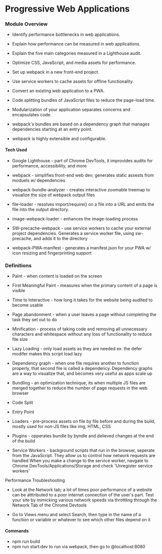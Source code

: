 
# Progressive Web Applications

### Module Overview
- Identify performance bottlenecks in web applications.
- Explain how performance can be measured in web applications.
- Explain the five main categories measured in a Lighthouse audit.
- Optimize CSS, JavaScript, and media assets for performance.
- Set up webpack in a new front-end project.
- Use service workers to cache assets for offline functionality.
- Convert an existing web application to a PWA.

- Code splitting bundles of JavaScript files to reduce the page-load time.
- Modularization of your application separates concerns and encapsulates code.
- webpack's bundles are based on a dependency graph that manages dependencies starting at an entry point.
- webpack is highly extensible and configurable.

#### Tech Used
- Google Lighthouse - part of Chrome DevTools, it improvides audits for performance, accessibility, and more

- webpack - simplifies front-end web dev; generates static assests from moduels w/ dependencies

- webpack-bundle-analyzer - creates interactive zoomable treemap to visualize the size of webpack output files 

- file-loader - resolves import/require() on a file into a URL and emits the file into the output directory.

- image-webpack-loader - enhances the image-loading process

- SW-precache-webpack - use service workers to cache your external project dependencies. Generates a service worker file, using sw-precache, and adds it to the directory

- webpack-PWA-manifest - generates a manifest.json for your PWA w/ icon resizing and fingerprinting support

### Definitions

- Paint - when content is loaded on the screen

- First Meaningful Paint - measures when the primary content of a page is visible

- Time to Interactive - how long it takes for the website being audited to become usable

- Page abandonment - when a user leaves a page without completing the task they set out to do

- Minification - process of taking code and removing all unnecessary characters and whitespace without any loss of functionality to reduce file size

- Lazy Loading - only load assets as they are needed ex: <script src='./dist/script.min.js' defer ></script> the defer modifer makes this script load lazy

- Dependency graph - when one file requires another to function properly, that second file is called a dependency. Dependency graphs are a way to visualize that, and becomes very useful as apps scale up

- Bundling - an optimization technique, its when multiple JS files are merged together to reduce the number of page requests in the web browser

- Code Split

- Entry Point

- Loaders - pre-process assets on file by file before and during the build, mostly used for non-JS files like img, HTML, CSS

- Plugins - opperates bundle by byndle and delieved changes at the end of the build

- Service Workers - background scripts that run in the browser, seperate from the JavaScript. They allow us to control how network requests are handled
    When you make a change to the service worker, navgate to Chrome DevTools/Applications/Storage and check 'Unregister service workers'

Performance Troubleshooting

- Look at the Network tab; a lot of times poor performance of a website can be atttributed to a poor internet connection of the user's part. Test your site by mimicking various network speeds via throttling through the Network Tab of the Chrome Devtools 

- Go to Views menu and select Search, then type in the name of a function or variable or whatever to see which other files depend on it

#### Commands
- npm run build</br>
- npm run start:dev to run via webpack, then go to @localhost:8080
